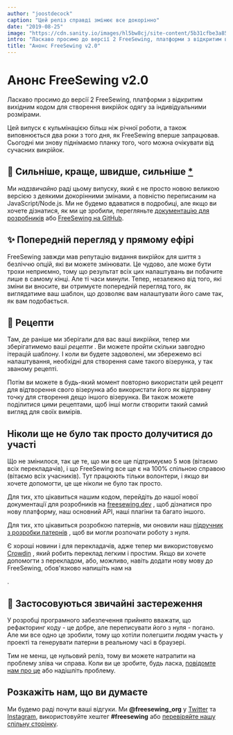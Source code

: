 ```yaml
---
author: "joostdecock"
caption: "Цей реліз справді змінює все докорінно"
date: "2019-08-25"
image: "https://cdn.sanity.io/images/hl5bw8cj/site-content/5b31cfbe3a85cee5519e12afe767ca3249588463-2000x1126.jpg"
intro: "Ласкаво просимо до версії 2 FreeSewing, платформи з відкритим вихідним кодом для створення викрійок одягу за індивідуальними розмірами."
title: "Анонс FreeSewing v2.0"
---
```



# Анонс FreeSewing v2.0

Ласкаво просимо до версії 2 FreeSewing, платформи з відкритим вихідним кодом для створення викрійок одягу за індивідуальними розмірами.

Цей випуск є кульмінацією більш ніж річної роботи, а також виповнюється два роки з того дня, як FreeSewing вперше запрацював. Сьогодні ми знову піднімаємо планку того, чого можна очікувати від сучасних викрійок.

## 🦄 Сильніше, краще, швидше, сильніше [\*](https://www.youtube.com/watch?v=GDpmVUEjagg)


Ми *надзвичайно* раді цьому випуску, який є не просто новою великою версією з деякими докорінними змінами, а повністю переписаним на JavaScript/Node.js.  Ми не будемо вдаватися в подробиці, але якщо ви хочете дізнатися, як ми це зробили, перегляньте [документацію для розробників](https://freesewing.dev) або [FreeSewing на GitHub](https://github.com/freesewing).


## ✨ Попередній перегляд у прямому ефірі

FreeSewing завжди мав репутацію видання викрійок для шиття з безліччю опцій, які ви можете змінювати. Це чудово, але може бути трохи неприємно, тому що результат всіх цих налаштувань ви побачите лише в самому кінці. Але ті часи минули. Тепер, незалежно від того, які зміни ви вносите, ви отримуєте попередній перегляд того, як виглядатиме ваш шаблон, що дозволяє вам налаштувати його саме так, як вам подобається.

## 🧂 Рецепти

Там, де раніше ми зберігали для вас ваші викрійки, тепер ми зберігатимемо ваші *рецепти* . Ви можете пройти скільки завгодно ітерацій шаблону. І коли ви будете задоволені, ми збережемо всі налаштування, необхідні для створення саме такого візерунка, у так званому рецепті.

Потім ви можете в будь-який момент повторно використати цей рецепт для відтворення свого візерунка або використати його як відправну точку для створення дещо іншого візерунка. Ви також можете поділитися цими рецептами, щоб інші могли створити такий самий вигляд для своїх вимірів.

## Ніколи ще не було так просто долучитися до участі

Що не змінилося, так це те, що ми все ще підтримуємо 5 мов (вітаємо всіх перекладачів), і що FreeSewing все ще є на 100% спільною справою (вітаємо всіх учасників). Тут працюють тільки волонтери, і якщо ви хочете допомогти, це ще ніколи не було так просто.

Для тих, хто цікавиться нашим кодом, перейдіть до нашої нової документації для розробників на [freesewing.dev](https://freesewing.dev) , щоб дізнатися про нову платформу, наш основний API, наші плагіни та багато іншого.

Для тих, хто цікавиться розробкою патернів, ми оновили наш [підручник з розробки патернів](https://freesewing.dev/tutorial) , щоб ви могли розпочати роботу з нуля.

Є хороші новини і для перекладачів, адже тепер ми використовуємо [Crowdin](https://crowdin.com/) , який робить переклад легким і простим. Якщо ви хочете допомогти з перекладом, або, можливо, навіть додати нову мову до FreeSewing, обов'язково напишіть нам на

.



## 💩 Застосовуються звичайні застереження

У розробці програмного забезпечення прийнято вважати, що рефакторинг коду - це добре, але переписувати його з нуля - погано. Але ми все одно це зробили, тому що хотіли полегшити людям участь у проекті та генерувати патерни в реальному часі в браузері.

Тим не менш, це нульовий реліз, тому ви можете натрапити на проблему зліва чи справа. Коли ви це зробите, будь ласка, [повідомте нам про це](https://discord.freesewing.org/) або надішліть проблему. 



## Розкажіть нам, що ви думаєте

Ми будемо раді почути ваші відгуки. Ми **@freesewing\_org** у [Twitter](https://twitter.com/freesewing_org) та [Instagram](https://instagram.com/freesewing_org), використовуйте хештег **#freesewing** або [перевіряйте нашу спільну сторінку](/share).

